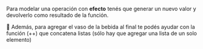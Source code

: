 Para modelar una operación con **efecto** tenés que generar un nuevo valor y devolverlo como resultado de la función.

:pill: Además, para agregar el vaso de la bebida al final te podés ayudar con la función (++) que concatena listas (sólo hay que agregar una lista de un solo elemento)
